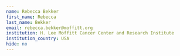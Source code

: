 ```yaml
---
name: Rebecca Bekker
first_name: Rebecca
last_name: Bekker
email: rebecca.bekker@moffitt.org
institution: H. Lee Moffitt Cancer Center and Research Institute
institution_country: USA
hide: no
---
```


